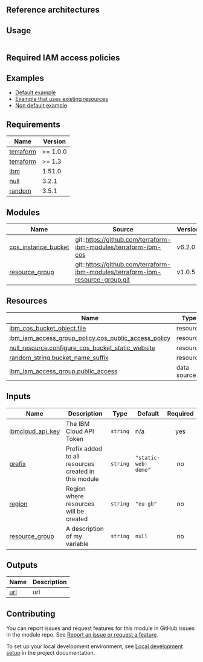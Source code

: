<!-- Remove the content in this previous H2 heading -->
## Reference architectures

<!--
Add links to any reference architectures for this module.
(Usually in the `/reference-architectures` directory.)
See "Reference architecture" in Authoring Guidelines in the public documentation at
https://terraform-ibm-modules.github.io/documentation/#/implementation-guidelines?id=reference-architecture
-->

## Usage

<!--
Add an example of the use of the module in the following code block.

Use real values instead of "var.<var_name>" or other placeholder values
unless real values don't help users know what to change.
-->

```hcl

```

## Required IAM access policies

<!-- PERMISSIONS REQUIRED TO RUN MODULE
If this module requires permissions, uncomment the following block and update
the sample permissions, following the format.
Replace the sample Account and IBM Cloud service names and roles with the
information in the console at
Manage > Access (IAM) > Access groups > Access policies.
-->

<!--
You need the following permissions to run this module.

- Account Management
    - **Sample Account Service** service
        - `Editor` platform access
        - `Manager` service access
    - IAM Services
        - **Sample Cloud Service** service
            - `Administrator` platform access
-->

<!-- NO PERMISSIONS FOR MODULE
If no permissions are required for the module, uncomment the following
statement instead the previous block.
-->

<!-- No permissions are needed to run this module.-->
<!-- END MODULE HOOK -->
<!-- BEGIN EXAMPLES HOOK -->
## Examples

- [ Default example](examples/default)
- [ Example that uses existing resources](examples/existing-resources)
- [ Non default example](examples/non-default)
<!-- END EXAMPLES HOOK -->
<!-- BEGINNING OF PRE-COMMIT-TERRAFORM DOCS HOOK -->
## Requirements

| Name | Version |
|------|---------|
| <a name="requirement_terraform"></a> [terraform](#requirement\_terraform) | >= 1.0.0 |
| <a name="requirement_terraform"></a> [terraform](#requirement\_terraform) | >= 1.3 |
| <a name="requirement_ibm"></a> [ibm](#requirement\_ibm) | 1.51.0 |
| <a name="requirement_null"></a> [null](#requirement\_null) | 3.2.1 |
| <a name="requirement_random"></a> [random](#requirement\_random) | 3.5.1 |

## Modules

| Name | Source | Version |
|------|--------|---------|
| <a name="module_cos_instance_bucket"></a> [cos\_instance\_bucket](#module\_cos\_instance\_bucket) | git::https://github.com/terraform-ibm-modules/terraform-ibm-cos | v6.2.0 |
| <a name="module_resource_group"></a> [resource\_group](#module\_resource\_group) | git::https://github.com/terraform-ibm-modules/terraform-ibm-resource-group.git | v1.0.5 |

## Resources

| Name | Type |
|------|------|
| [ibm_cos_bucket_object.file](https://registry.terraform.io/providers/ibm-cloud/ibm/1.51.0/docs/resources/cos_bucket_object) | resource |
| [ibm_iam_access_group_policy.cos_public_access_policy](https://registry.terraform.io/providers/ibm-cloud/ibm/1.51.0/docs/resources/iam_access_group_policy) | resource |
| [null_resource.configure_cos_bucket_static_website](https://registry.terraform.io/providers/hashicorp/null/3.2.1/docs/resources/resource) | resource |
| [random_string.bucket_name_suffix](https://registry.terraform.io/providers/hashicorp/random/3.5.1/docs/resources/string) | resource |
| [ibm_iam_access_group.public_access](https://registry.terraform.io/providers/ibm-cloud/ibm/1.51.0/docs/data-sources/iam_access_group) | data source |

## Inputs

| Name | Description | Type | Default | Required |
|------|-------------|------|---------|:--------:|
| <a name="input_ibmcloud_api_key"></a> [ibmcloud\_api\_key](#input\_ibmcloud\_api\_key) | The IBM Cloud API Token | `string` | n/a | yes |
| <a name="input_prefix"></a> [prefix](#input\_prefix) | Prefix added to all resources created in this module | `string` | `"static-web-demo"` | no |
| <a name="input_region"></a> [region](#input\_region) | Region where resources will be created | `string` | `"eu-gb"` | no |
| <a name="input_resource_group"></a> [resource\_group](#input\_resource\_group) | A description of my variable | `string` | `null` | no |

## Outputs

| Name | Description |
|------|-------------|
| <a name="output_url"></a> [url](#output\_url) | url |
<!-- END OF PRE-COMMIT-TERRAFORM DOCS HOOK -->
<!-- BEGIN CONTRIBUTING HOOK -->

<!-- Leave this section as is so that your module has a link to local development environment set up steps for contributors to follow -->
## Contributing

You can report issues and request features for this module in GitHub issues in the module repo. See [Report an issue or request a feature](https://github.com/terraform-ibm-modules/.github/blob/main/.github/SUPPORT.md).

To set up your local development environment, see [Local development setup](https://terraform-ibm-modules.github.io/documentation/#/local-dev-setup) in the project documentation.
<!-- Source for this readme file: https://github.com/terraform-ibm-modules/common-dev-assets/tree/main/module-assets/ci/module-template-automation -->
<!-- END CONTRIBUTING HOOK -->
